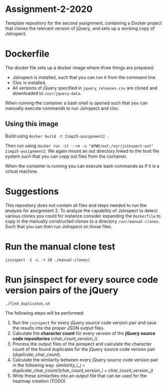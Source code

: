 # Assignment-2-2020

Template repository for the second assignment, containing a Docker project that clones the relevant version of jQuery, and sets up a working copy of JsInspect.

# Dockerfile

The docker file sets up a docker image where three things
are prepared:

- JsInspect is installed, such that you can run it from the
  command line.
- Cloc is installed.
- All versions of jQuery specified in `jquery_releases.csv` are
  cloned and downloaded to `/usr/jquery-data`.

When running the container a bash shell is opened such that you
can manually execute commands to run JsInspect and cloc.

## Using this image

Build using `docker build -t 2imp25-assignment2 .`

Then run using
`docker run -it --rm -v "$PWD/out:/usr/jsinspect-out" 2imp25-assignment2`.
We again mount an out directory linked to the host file system
such that you can copy out files from the container.

When the container is running you can execute bash commands
as if it is a virtual machine.

# Suggestions

This repository does not contain all files and steps needed to
run the analysis for assignment 2. To analyze the capability of
JsInspect to detect various clones you could for instance
consider expanding the `Dockerfile` to copy in the manually
constructed clones to a directory `/usr/manual-clones`. Such
that you can then run JsInspect on those files.

# Run the manual clone test

`jsinspect -I -L -t 20 ./manual-clones/`

# Run jsinspect for every source code version pairs of the jQuery

`./find_duplicates.sh`

The following steps will be performed:

1. Run the `jsinspect` for every jQuery source code version pair and save the results into the proper JSON output files.
2. Calculate the **character count** for every version of the **jQuery source code repositories** (_char_count_version_i_).
3. Process the output files of the jsinspect and calculate the character count of the found duplicates for the jQuery source code version pair (_duplicate_char_count_).
4. Calculate the similarity between every jQuery source code version pair in the following way: _similarity_i_j = duplicate_char_count/(char_count_version_i + char_count_version_j)_
5. Write these similarities into an output file that can be used for the heatmap creation (TODO)
